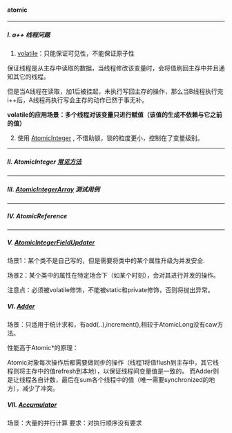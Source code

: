 #### atomic

---
##### I. a++ 线程问题
1. [volatile](WrongWayToAdd.java)：只能保证可见性，不能保证原子性

保证线程是从主存中读取的数据，当线程修改该变量时，会将值刷回主存中并且通知其它的线程。

但是当A线程在读取，加1后被挂起，未执行写回主存的操作，那么当B线程执行完i++后，A线程再执行写会主存的动作已然于事无补。

**volatile的应用场景：多个线程对该变量只进行赋值（该值的生成不依赖与它之前的值）**

2. 使用 [AtomicInteger](UseAtomicClassToAdd.java) , 不借助锁，锁的粒度更小，控制在了变量级别。

---
##### II. AtomicInteger [常见方法](AtomicIntegerDemo.java)

---
##### III. [AtomicIntegerArray](AotmicIntegerArrayDemo.java) 测试用例

---
##### IV. AtomicReference

---
##### V. [AtomicIntegerFieldUpdater](AtomicIntegerFiledUpdaterDemo.java)
场景1：某个类不是自己写的，但是需要将类中的某个属性升级为并发安全.

场景2：某个类中的属性在特定场合下（如某个时刻），会对其进行并发的操作。

注意点：必须被volatile修饰，不能被static和private修饰，否则将抛出异常。


##### VI. [Adder](LongAdderDemo.java)
场景：只适用于统计求和，有add(..),increment(),相较于AtomicLong没有caw方法。

性能高于Atomic*的原理：

Atomic对象每次操作后都需要做同步的操作（线程1将值flush到主存中，其它线程则将主存中的值refresh到本地），以保证线程间变量值是一致的。
而Adder则是让线程各自计数，最后在sum各个线程中的值（唯一需要synchronized的地方），减少了冲突。

##### VII. [Accumulator](LongAccumulatorDemo.java)
场景：大量的并行计算
要求：对执行顺序没有要求

